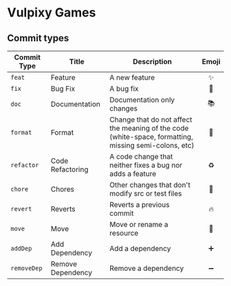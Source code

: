 # Vulpixy Games

## Commit types
| Commit Type | Title                    | Description                                                                                                 | Emoji  |
| ----------- | ------------------------ | ----------------------------------------------------------------------------------------------------------- |:------:|
| `feat`      | Feature                  | A new feature                                                                                               | ✨     |
| `fix`       | Bug Fix                  | A bug fix                                                                                                   | 🐛     |
| `doc`       | Documentation            | Documentation only changes                                                                                  | 📚     |
| `format`    | Format                   | Change that do not affect the meaning of the code (white-space, formatting, missing semi-colons, etc)       | 🎨     |
| `refactor`  | Code Refactoring         | A code change that neither fixes a bug nor adds a feature                                                   | ♻️     |
| `chore`     | Chores                   | Other changes that don't modify src or test files                                                           | 💎     |
| `revert`    | Reverts                  | Reverts a previous commit                                                                                   | 🔥      |
| `move`      | Move                     | Move or rename a resource                                                                                   | 🚚     |
| `addDep`    | Add Dependency           | Add a dependency                                                                                            | ➕     |
| `removeDep` | Remove Dependency        | Remove a dependency                                                                                         | ➖   |